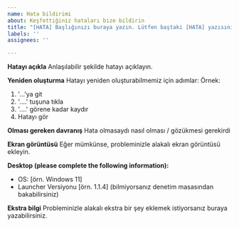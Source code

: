 ```yaml
---
name: Hata bildirimi
about: Keşfettiğiniz hataları bize bildirin
title: "[HATA] Başlığınızı buraya yazın. Lütfen baştaki [HATA] yazısını silmeyin."
labels: ''
assignees: ''

---
```


**Hatayı açıkla**
Anlaşılabilir şekilde hatayı açıklayın.

**Yeniden oluşturma**
Hatayı yeniden oluşturabilmemiz için adımlar:
Örnek:
1. '...'ya git
2. '....' tuşuna tıkla
3. '....' görene kadar kaydır
4. Hatayı gör

**Olması gereken davranış**
Hata olmasaydı nasıl olması / gözükmesi gerekirdi

**Ekran görüntüsü**
Eğer mümkünse, probleminizle alakalı ekran görüntüsü ekleyin.

**Desktop (please complete the following information):**
 - OS: [örn. Windows 11]
 - Launcher Versiyonu [örn. 1.1.4] (bilmiyorsanız denetim masasından bakabilirsiniz)

**Ekstra bilgi**
Probleminizle alakalı ekstra bir şey eklemek istiyorsanız buraya yazabilirsiniz.
